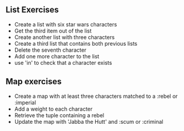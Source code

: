## List Exercises
* Create a list with six star wars characters
* Get the third item out of the list
* Create another list with three characters
* Create a third list that contains both previous lists
* Delete the seventh character 
* Add one more character to the list
* use 'in' to check that a character exists

## Map exercises
* Create a map with at least three characters matched to a :rebel or :imperial
* Add a weight to each character
* Retrieve the tuple containing a rebel
* Update the map with 'Jabba the Hutt' and :scum or :criminal


